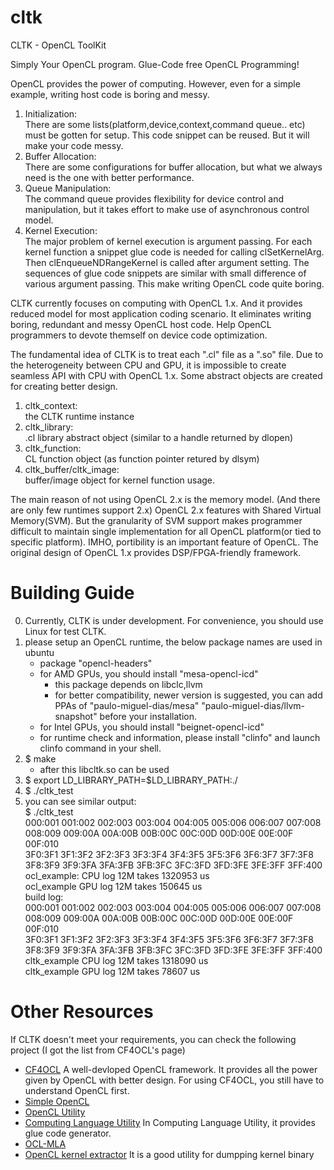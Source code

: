 # cltk
CLTK - OpenCL ToolKit

Simply Your OpenCL program.
Glue-Code free OpenCL Programming!

OpenCL provides the power of computing. However, even for a simple example, writing host code is boring and messy.

1. Initialization:  
    There are some lists(platform,device,context,command queue.. etc) must be gotten for setup. This code snippet can be reused. But it will make your code messy. 
2. Buffer Allocation:  
    There are some configurations for buffer allocation, but what we always need is the one with better performance.
3. Queue Manipulation:  
    The command queue provides flexibility for device control and manipulation, but it takes effort to make use of asynchronous control model. 
4. Kernel Execution:  
    The major problem of kernel execution is argument passing. For each kernel function a snippet glue code is needed for calling clSetKernelArg. Then clEnqueueNDRangeKernel is called after argument setting. The sequences of glue code snippets are similar with small difference of various argument passing. This make writing OpenCL code quite boring. 

CLTK currently focuses on computing with OpenCL 1.x. And it provides reduced model for most application coding scenario. It eliminates writing boring, redundant and messy OpenCL host code. Help OpenCL programmers to devote themself on device code optimization.

The fundamental idea of CLTK is to treat each ".cl" file as a ".so" file. Due to the heterogeneity between CPU and GPU, it is impossible to create seamless API with CPU with OpenCL 1.x. Some abstract objects are created for creating better design.

1. cltk_context:  
    the CLTK runtime instance
2. cltk_library:  
    .cl library abstract object (similar to a handle returned by dlopen)
3. cltk_function:   
    CL function object (as function pointer retured by dlsym)
4. cltk_buffer/cltk_image:  
    buffer/image object for kernel function usage.

The main reason of not using OpenCL 2.x is the memory model. (And there are only few runtimes support 2.x) OpenCL 2.x features with Shared Virtual Memory(SVM). But the granularity of SVM support makes programmer difficult to maintain single implementation for all OpenCL platform(or tied to specific platform). IMHO, portibility is an important feature of OpenCL. The original design of OpenCL 1.x provides DSP/FPGA-friendly framework. 


# Building Guide
0. Currently, CLTK is under development. For convenience, you should use Linux for test CLTK.
1. please setup an OpenCL runtime, the below package names are used in ubuntu 
    * package "opencl-headers"
    * for AMD GPUs, you should install "mesa-opencl-icd"
        - this package depends on libclc,llvm
        - for better compatibility, newer version is suggested, you can add PPAs of "paulo-miguel-dias/mesa" "paulo-miguel-dias/llvm-snapshot" before your installation.
    * for Intel GPUs, you should install "beignet-opencl-icd"
    * for runtime check and information, please install "clinfo" and launch clinfo command in your shell.
3. $ make
    * after this libcltk.so can be used
4. $ export LD_LIBRARY_PATH=$LD_LIBRARY_PATH:./
5. $ ./cltk_test
6. you can see similar output:  
$ ./cltk_test  
000:001 001:002 002:003 003:004 004:005 005:006 006:007 007:008 008:009 009:00A 00A:00B 00B:00C 00C:00D 00D:00E 00E:00F 00F:010  
3F0:3F1 3F1:3F2 3F2:3F3 3F3:3F4 3F4:3F5 3F5:3F6 3F6:3F7 3F7:3F8 3F8:3F9 3F9:3FA 3FA:3FB 3FB:3FC 3FC:3FD 3FD:3FE 3FE:3FF 3FF:400   
ocl_example: CPU log 12M takes 1320953 us  
ocl_example GPU log 12M takes 150645 us  
build log:  
000:001 001:002 002:003 003:004 004:005 005:006 006:007 007:008 008:009 009:00A 00A:00B 00B:00C 00C:00D 00D:00E 00E:00F 00F:010   
3F0:3F1 3F1:3F2 3F2:3F3 3F3:3F4 3F4:3F5 3F5:3F6 3F6:3F7 3F7:3F8 3F8:3F9 3F9:3FA 3FA:3FB 3FB:3FC 3FC:3FD 3FD:3FE 3FE:3FF 3FF:400   
cltk_example CPU log 12M takes 1318090 us  
cltk_example GPU log 12M takes 78607 us  


# Other Resources
If CLTK doesn't meet your requirements, you can check the following project (I got the list from CF4OCL's page)
* [CF4OCL](https://fakenmc.github.io/cf4ocl/ "cf4ocl")
    A well-devloped OpenCL framework. It provides all the power given by OpenCL with better design.
    For using CF4OCL, you still have to understand OpenCL first.
* [Simple OpenCL](https://github.com/morousg/simple-opencl "simple-opencl")
* [OpenCL Utility](https://github.com/Oblomov/CLU "CLU")
* [Computing Language Utility](https://github.com/Computing-Language-Utility/CLU "CLU")
    In Computing Language Utility, it provides glue code generator.
* [OCL-MLA](http://tuxfan.github.io/ocl-mla/ "OCL-MLA")
* [OpenCL kernel extractor](https://github.com/anyc/ocl-ke "ocl-ke")
    It is a good utility for dumpping kernel binary
